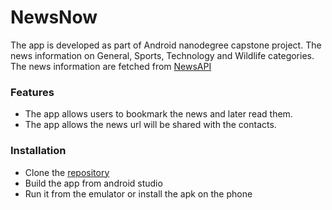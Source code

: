 # NewsNow
The app is developed as part of Android nanodegree capstone project. The news information on  General, Sports, Technology and Wildlife categories. The news information are fetched from [NewsAPI](https://newsapi.org)

### Features

* The app allows users to bookmark the news and later read them.
* The app allows the news url will be shared with the contacts.

### Installation
* Clone the [repository](https://github.com/DeepikaNarayanaswamy/CapstoneProject.git)
* Build the app from android studio
* Run it from the emulator or install the apk on the phone
